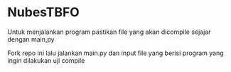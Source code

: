 # NubesTBFO

Untuk menjalankan program pastikan file yang akan dicompile sejajar dengan main,py

Fork repo ini lalu jalankan main.py dan input file yang berisi program yang ingin dilakukan uji compile